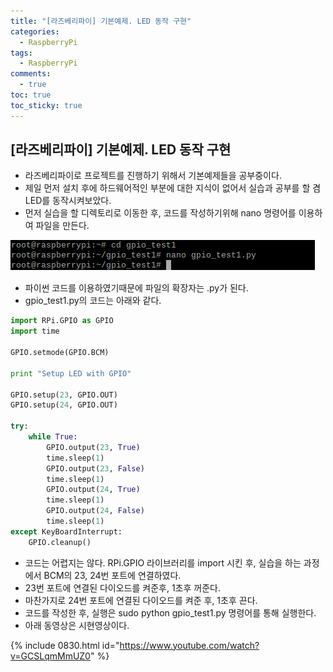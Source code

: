 ```yaml
---
title: "[라즈베리파이] 기본예제. LED 동작 구현"
categories:
  - RaspberryPi
tags:
  - RaspberryPi
comments:
  - true
toc: true
toc_sticky: true
---
```


## [라즈베리파이] 기본예제. LED 동작 구현

* 라즈베리파이로 프로젝트를 진행하기 위해서 기본예제들을 공부중이다.
* 제일 먼저 설치 후에 하드웨어적인 부분에 대한 지식이 없어서 실습과 공부를 할 겸 LED를 동작시켜보았다.
* 먼저 실습을 할 디렉토리로 이동한 후, 코드를 작성하기위해 nano 명령어를 이용하여 파일을 만든다.
 
![](/assets/img/Rasp/08301.png)

* 파이썬 코드를 이용하였기때문에 파일의 확장자는 .py가 된다.
* gpio_test1.py의 코드는 아래와 같다.

```python
import RPi.GPIO as GPIO
import time

GPIO.setmode(GPIO.BCM)

print "Setup LED with GPIO"

GPIO.setup(23, GPIO.OUT)
GPIO.setup(24, GPIO.OUT)

try:
    while True:
        GPIO.output(23, True)
        time.sleep(1)
        GPIO.output(23, False)
        time.sleep(1)
        GPIO.output(24, True)
        time.sleep(1)
        GPIO.output(24, False)
        time.sleep(1)
except KeyBoardInterrupt:
    GPIO.cleanup()

```
* 코드는 어렵지는 않다. RPi.GPIO 라이브러리를 import 시킨 후, 실습을 하는 과정에서 BCM의 23, 24번 포트에 연결하였다.
* 23번 포트에 연결된 다이오드를 켜준후, 1초후 꺼준다.
* 마찬가지로 24번 포트에 연결된 다이오드를 켜준 후, 1초후 끈다. 
* 코드를 작성한 후, 실행은 sudo python gpio_test1.py 명령어를 통해 실행한다.
* 아래 동영상은 시현영상이다.
  
{% include 0830.html id="https://www.youtube.com/watch?v=GCSLqmMmUZ0" %}

